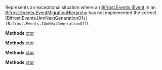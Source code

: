 Represents an exceptional situation where an [Bifrost.Events.IEvent](Bifrost.Events.IEvent) in an [Bifrost.Events.EventMigrationHierarchy](Bifrost.Events.EventMigrationHierarchy) has not implemented the correct [Bifrost.Events.IAmNextGenerationOf`1](Bifrost.Events.IAmNextGenerationOf`1) .

**Methods**
[ctor](Bifrost.Events.NotAMigratedEventTypeException.ctor)


**Methods**
[ctor](Bifrost.Events.NotAMigratedEventTypeException.ctor)


**Methods**
[ctor](Bifrost.Events.NotAMigratedEventTypeException.ctor)


**Methods**
[ctor](Bifrost.Events.NotAMigratedEventTypeException.ctor)
